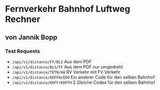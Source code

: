 # Fernverkehr Bahnhof Luftweg Rechner
## von Jannik Bopp

### Test Requests
- `/api/v1/distance/FF/BLS`
Aus dem PDF
- `/api/v1/distance/BLS/FF`
Aus dem PDF nur umgedreht
- `/api/v1/distance/TETN/HA`
RV Verkehr mit FV Verkehr
- `/api/v1/distance/KDFFH/EDO`
Ein anderer Code für den selben Bahnhof
- `/api/v1/distance/KDFF/KDFFH`
2 Gleiche Codes für den selben Bahnhof

